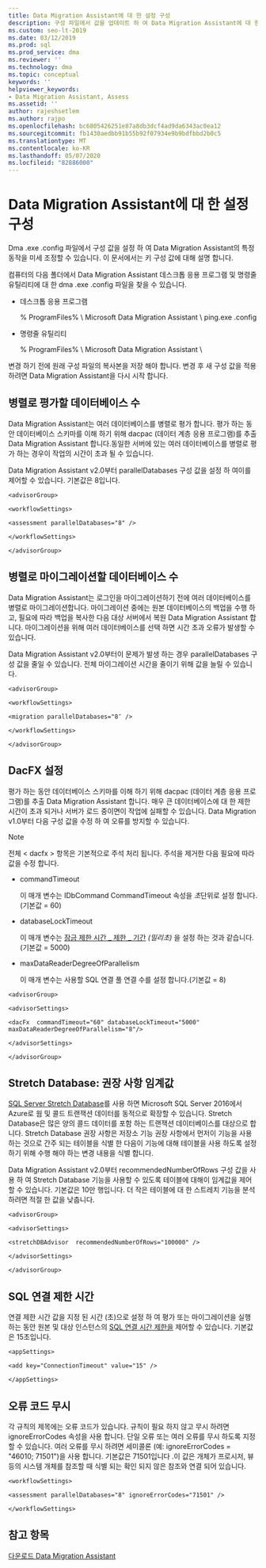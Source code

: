 ```yaml
---
title: Data Migration Assistant에 대 한 설정 구성
description: 구성 파일에서 값을 업데이트 하 여 Data Migration Assistant에 대 한 설정을 구성 하는 방법을 알아봅니다.
ms.custom: seo-lt-2019
ms.date: 03/12/2019
ms.prod: sql
ms.prod_service: dma
ms.reviewer: ''
ms.technology: dma
ms.topic: conceptual
keywords: ''
helpviewer_keywords:
- Data Migration Assistant, Assess
ms.assetid: ''
author: rajeshsetlem
ms.author: rajpo
ms.openlocfilehash: bc6805426251e87a8db3dcf4ad9da6343ac0ea12
ms.sourcegitcommit: fb1430aedbb91b55b92f07934e9b9bdfbbd2b0c5
ms.translationtype: MT
ms.contentlocale: ko-KR
ms.lasthandoff: 05/07/2020
ms.locfileid: "82886000"
---
```

# <a name="configure-settings-for-data-migration-assistant"></a>Data Migration Assistant에 대 한 설정 구성

Dma .exe .config 파일에서 구성 값을 설정 하 여 Data Migration Assistant의 특정 동작을 미세 조정할 수 있습니다. 이 문서에서는 키 구성 값에 대해 설명 합니다.

컴퓨터의 다음 폴더에서 Data Migration Assistant 데스크톱 응용 프로그램 및 명령줄 유틸리티에 대 한 dma .exe .config 파일을 찾을 수 있습니다.

- 데스크톱 응용 프로그램

  % ProgramFiles% \\ Microsoft Data Migration Assistant \\ ping.exe .config

- 명령줄 유틸리티

  % ProgramFiles% \\ Microsoft Data Migration Assistant \\ 

변경 하기 전에 원래 구성 파일의 복사본을 저장 해야 합니다. 변경 후 새 구성 값을 적용 하려면 Data Migration Assistant을 다시 시작 합니다.

## <a name="number-of-databases-to-assess-in-parallel"></a>병렬로 평가할 데이터베이스 수

Data Migration Assistant는 여러 데이터베이스를 병렬로 평가 합니다. 평가 하는 동안 데이터베이스 스키마를 이해 하기 위해 dacpac (데이터 계층 응용 프로그램)를 추출 Data Migration Assistant 합니다.동일한 서버에 있는 여러 데이터베이스를 병렬로 평가 하는 경우이 작업의 시간이 초과 될 수 있습니다. 

Data Migration Assistant v2.0부터 parallelDatabases 구성 값을 설정 하 여이를 제어할 수 있습니다. 기본값은 8입니다.

```
<advisorGroup>

<workflowSettings>

<assessment parallelDatabases="8" />

</workflowSettings>

</advisorGroup>
```




## <a name="number-of-databases-to-migrate-in-parallel"></a>병렬로 마이그레이션할 데이터베이스 수

Data Migration Assistant는 로그인을 마이그레이션하기 전에 여러 데이터베이스를 병렬로 마이그레이션합니다. 마이그레이션 중에는 원본 데이터베이스의 백업을 수행 하 고, 필요에 따라 백업을 복사한 다음 대상 서버에서 복원 Data Migration Assistant 합니다. 마이그레이션을 위해 여러 데이터베이스를 선택 하면 시간 초과 오류가 발생할 수 있습니다. 

Data Migration Assistant v2.0부터이 문제가 발생 하는 경우 parallelDatabases 구성 값을 줄일 수 있습니다. 전체 마이그레이션 시간을 줄이기 위해 값을 늘릴 수 있습니다.

```
<advisorGroup>

<workflowSettings>

<migration parallelDatabases="8″ />

</workflowSettings>

</advisorGroup>
```


## <a name="dacfx-settings"></a>DacFX 설정

평가 하는 동안 데이터베이스 스키마를 이해 하기 위해 dacpac (데이터 계층 응용 프로그램)를 추출 Data Migration Assistant 합니다. 매우 큰 데이터베이스에 대 한 제한 시간이 초과 되거나 서버가 로드 중이면이 작업에 실패할 수 있습니다. Data Migration v1.0부터 다음 구성 값을 수정 하 여 오류를 방지할 수 있습니다. 

> [!NOTE]
> 전체 &lt; dacfx &gt; 항목은 기본적으로 주석 처리 됩니다. 주석을 제거한 다음 필요에 따라 값을 수정 합니다.

- commandTimeout

   이 매개 변수는 IDbCommand CommandTimeout 속성을 *초*단위로 설정 합니다.(기본값 = 60)

- databaseLockTimeout

   이 매개 변수는 [잠금 제한 시간 \_ 제한 \_ 기간](../t-sql/statements/set-lock-timeout-transact-sql.md) *(밀리초)* 을 설정 하는 것과 같습니다.(기본값 = 5000)

- maxDataReaderDegreeOfParallelism

  이 매개 변수는 사용할 SQL 연결 풀 연결 수를 설정 합니다.(기본값 = 8)

```
<advisorGroup>

<advisorSettings>

<dacFx  commandTimeout="60" databaseLockTimeout="5000"
maxDataReaderDegreeOfParallelism="8"/>

</advisorSettings>

</advisorGroup>
```

## <a name="stretch-database-recommendation-threshold"></a>Stretch Database: 권장 사항 임계값

[SQL Server Stretch Database](https://docs.microsoft.com/sql/sql-server/stretch-database/stretch-database)를 사용 하면 Microsoft SQL Server 2016에서 Azure로 웜 및 콜드 트랜잭션 데이터를 동적으로 확장할 수 있습니다. Stretch Database은 많은 양의 콜드 데이터를 포함 하는 트랜잭션 데이터베이스를 대상으로 합니다. Stretch Database 권장 사항은 저장소 기능 권장 사항에서 먼저이 기능을 사용 하는 것으로 간주 되는 테이블을 식별 한 다음이 기능에 대해 테이블을 사용 하도록 설정 하기 위해 수행 해야 하는 변경 내용을 식별 합니다.

Data Migration Assistant v2.0부터 recommendedNumberOfRows 구성 값을 사용 하 여 Stretch Database 기능을 사용할 수 있도록 테이블에 대해이 임계값을 제어할 수 있습니다. 기본값은 10만 행입니다. 더 작은 테이블에 대 한 스트레치 기능을 분석 하려면 적절 한 값을 낮춥니다.

```
<advisorGroup>

<advisorSettings>

<stretchDBAdvisor  recommendedNumberOfRows="100000" />

</advisorSettings>

</advisorGroup>
```


## <a name="sql-connection-timeout"></a>SQL 연결 제한 시간

연결 제한 시간 값을 지정 된 시간 (초)으로 설정 하 여 평가 또는 마이그레이션을 실행 하는 동안 원본 및 대상 인스턴스의 [SQL 연결 시간 제한을](https://msdn.microsoft.com/library/system.data.sqlclient.sqlconnection.connectiontimeout(v=vs.110).aspx) 제어할 수 있습니다. 기본값은 15초입니다.

```
<appSettings>

<add key="ConnectionTimeout" value="15" />

</appSettings>
```

## <a name="ignore-error-codes"></a>오류 코드 무시

각 규칙의 제목에는 오류 코드가 있습니다. 규칙이 필요 하지 않고 무시 하려면 ignoreErrorCodes 속성을 사용 합니다. 단일 오류 또는 여러 오류를 무시 하도록 지정할 수 있습니다. 여러 오류를 무시 하려면 세미콜론 (예: ignoreErrorCodes = "46010; 71501")을 사용 합니다. 기본값은 71501입니다 .이 값은 개체가 프로시저, 뷰 등의 시스템 개체를 참조할 때 식별 되는 확인 되지 않은 참조와 연결 되어 있습니다.

```
<workflowSettings>

<assessment parallelDatabases="8" ignoreErrorCodes="71501" />

</workflowSettings>
```

## <a name="see-also"></a>참고 항목

[다운로드 Data Migration Assistant](https://www.microsoft.com/download/details.aspx?id=53595)
